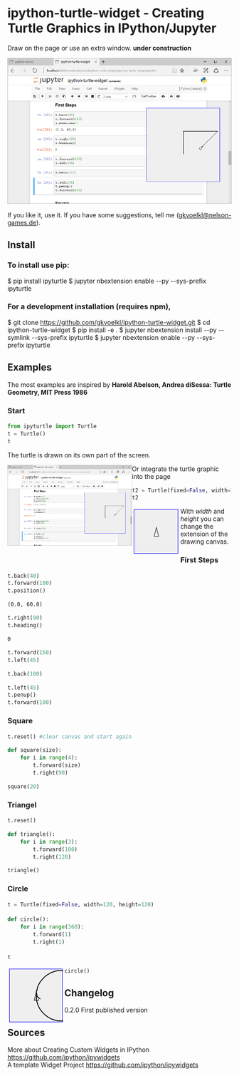 
# ipython-turtle-widget - Creating Turtle Graphics in IPython/Jupyter

Draw on the page or use an extra window. **under construction**

![](pic/screen.png)

If you like it, use it. If you have some suggestions, tell me (gkvoelkl@nelson-games.de).

## Install

### To install use pip:
$ pip install ipyturtle
$ jupyter nbextension enable --py --sys-prefix ipyturtle
### For a development installation (requires npm),
$ git clone https://github.com/gkvoelkl/ipython-turtle-widget.git
$ cd ipython-turtle-widget
$ pip install -e .
$ jupyter nbextension install --py --symlink --sys-prefix ipyturtle
$ jupyter nbextension enable --py --sys-prefix ipyturtle
## Examples

The most examples are inspired by **Harold Abelson, Andrea diSessa: Turtle Geometry, MIT Press 1986**

### Start


```python
from ipyturtle import Turtle
t = Turtle()
t
```

The turtle is drawn on its own part of the screen.  

<img src="pic/screen.png" width="280" align="left">

Or integrate the turtle graphic into the page


```python
t2 = Turtle(fixed=False, width=100, height=100)
t2
```

<img src="pic/start.png" align="left">

With *width* and *height* you can change the extension of the drawing canvas.

### First Steps


```python
t.back(40)
t.forward(100)
t.position()
```




    (0.0, 60.0)




```python
t.right(90)
t.heading()
```




    0




```python
t.forward(150)
t.left(45)
```


```python
t.back(100)
```


```python
t.left(45)
t.penup()
t.forward(100)
```

### Square


```python
t.reset() #clear canvas and start again
```


```python
def square(size):
    for i in range(4):
        t.forward(size)
        t.right(90)
```


```python
square(20)
```

### Triangel


```python
t.reset()
```


```python
def triangle():
    for i in range(3):
        t.forward(100)
        t.right(120)
```


```python
triangle()
```

### Circle


```python
t = Turtle(fixed=False, width=120, height=120)

def circle():
    for i in range(360):
        t.forward(1)
        t.right(1)

t
```

<img src="pic/circle.png" align="left">


```python
circle()
```

## Changelog

0.2.0 First published version

## Sources

More about Creating Custom Widgets in IPython https://github.com/ipython/ipywidgets  
A template Widget Project https://github.com/ipython/ipywidgets  


```python

```
